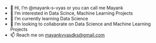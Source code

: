 - 👋 Hi, I’m @mayank-s-vyas or you can call me Mayank
- 👀 I’m interested in Data Scince, Machine Learning Projects
- 🌱 I’m currently learning Data Science
- 💞️ I’m looking to collaborate on Data Science and Machine Learning Projects
- 📫 Reach me on mayankvyasdks@gmail.com

<!---
mayank-s-vyas/mayank-s-vyas is a ✨ special ✨ repository because its `README.md` (this file) appears on your GitHub profile.
You can click the Preview link to take a look at your changes.
--->

